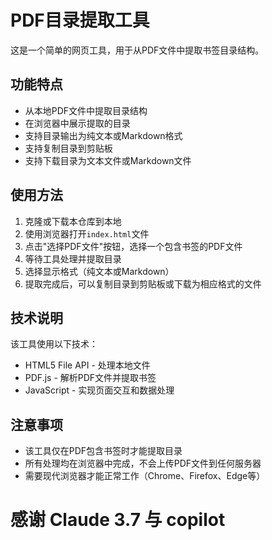 # PDF目录提取工具

这是一个简单的网页工具，用于从PDF文件中提取书签目录结构。

## 功能特点

- 从本地PDF文件中提取目录结构
- 在浏览器中展示提取的目录
- 支持目录输出为纯文本或Markdown格式
- 支持复制目录到剪贴板
- 支持下载目录为文本文件或Markdown文件

## 使用方法

1. 克隆或下载本仓库到本地
2. 使用浏览器打开`index.html`文件
3. 点击"选择PDF文件"按钮，选择一个包含书签的PDF文件
4. 等待工具处理并提取目录
5. 选择显示格式（纯文本或Markdown）
6. 提取完成后，可以复制目录到剪贴板或下载为相应格式的文件

## 技术说明

该工具使用以下技术：

- HTML5 File API - 处理本地文件
- PDF.js - 解析PDF文件并提取书签
- JavaScript - 实现页面交互和数据处理

## 注意事项

- 该工具仅在PDF包含书签时才能提取目录
- 所有处理均在浏览器中完成，不会上传PDF文件到任何服务器
- 需要现代浏览器才能正常工作（Chrome、Firefox、Edge等）

# 感谢 Claude 3.7 与 copilot